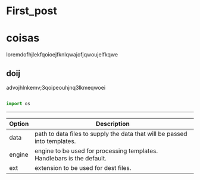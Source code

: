 # First_post


<!--more-->

# coisas

loremdofhjlekfqoioejfknlqwajofjqwoujelfkqwe


## doij

advojhlnkemv;3qoipeouhjnq3lkmeqwoei

```python

import os
```

___

| Option | Description |
| ------ | ----------- |
| data   | path to data files to supply the data that will be passed into templates. |
| engine | engine to be used for processing templates. Handlebars is the default. |
| ext    | extension to be used for dest files. |

